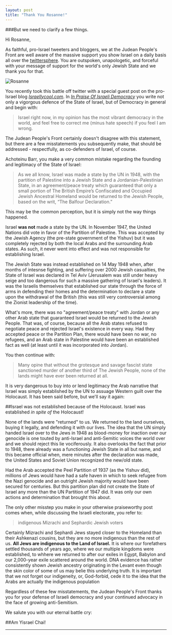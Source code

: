 ```yaml
---
layout: post
title: "Thank You Rosanne!"
---
```


###But we need to clarify a few things.

Hi Rosanne,

As faithful, pro-Israel tweeters and bloggers, we at the Judean People's Front are well aware of the massive support you show Israel on a daily basis all over the [twittersphere](https://twitter.com/therealroseanne). You are outspoken, unapologetic, and forceful with your message of support for the world's only Jewish State and we thank you for that.

![Rosanne](http://www.israellycool.com/wordpress/wp-content/uploads/Roseanne_Barr.jpg)

You recently took this battle off twitter with a special guest post on the pro-Israel blog *[Israellycool.com](www.israellycool.com)*. In *[In Praise Of Israeli Democracy](http://www.israellycool.com/2015/03/25/special-guest-post-roseanne-barr-in-praise-of-israeli-democracy/)* you write not only a vigorgous defence of the State of Israel, but of Democracy in general and begin with:

>Israel right now, in my opinion has the most vibrant democracy in the world, and feel free to correct me (minus hate speech) if you feel I am wrong.

The Judean People's Front certainly doesn't disagree with this statement, but there are a few misstatements you subsequently make, that should be addressed - respectfully, as co-defenders of Israel, of course.

Achoteinu Barr, you make a very common mistake regarding the founding and legitimacy of the State of Israel:

>As we all know, Israel was made a state by the UN in 1948, with the partition of Palestine into a Jewish State and a Jordanian-Palestinian State, in an agreement/peace treaty which guaranteed that only a small portion of The British Empire’s Confiscated and Occupied Jewish Ancestral Homeland would be returned to the Jewish People, based on the writ, “The Balfour Declaration.”

This may be the common perception, but it is simply not the way things happened.

Israel **was not** made a state by the UN. In November 1947, the United Nations did vote in favor of the Partition of Palestine. This was accepted by the Jewish Agency (the pre-state government of the Yishuv) but it was completely rejected by both the local Arabs and the surrounding Arab states. As such, it never went into effect and was not responsible for establishing Israel.

The Jewish State was instead established on 14 May 1948 when, after months of intesnse fighting, and suffering over 2000 Jewish casualties, the State of Israel was declared in Tel Aviv (Jerusalem was still under heavy seige and too dangerous for such a massive gathering of Israel's leaders). It was the Israelis themselves that established our state through the force of arms in defending their homes and the determination to declare a state upon the withdrawal of the British (this was still very controversial among the Zionist leadership of the time). 

What's more, there was no "agreement/peace treaty" with Jordan or any other Arab state that guaranteed Israel would be returned to the Jewish People. That was, of course, because all the Arab states refused to negotiate peace and rejected Israel's existence in every way. Had they accepted peace or the Partition Plan, there would have been no war, no refugees, and an Arab state in Palestine would have been an established fact as well (at least until it was incorporated into Jordan). 

You then continue with:

>Many opine that without the grotesque and savage fascist state sanctioned murder of another third of The Jewish People, none of the lands might have ever been returned at all.

It is very dangerous to buy into or lend legitimacy the Arab narrative that Israel was simply established by the UN to assuage Western guilt over the Holocaust. It has been said before, but we'll say it again:

##Israel was not established because of the Holocaust. Israel was established *in spite of* the Holocaust!

None of the lands were "returned" to us. We returned to the land ourselves, buying it legally, and defending it with our lives. The idea that the UN simply handed Israel over to the Jews in 1948 as blood-money for inaction over our genocide is one touted by anti-Israel and anti-Semitic voices the world over and we should reject this lie vociferously. It also overlooks the fact that prior to 1948, there already was a functioning Jewish State in all but name, and this became official when, mere minutes after the declaration was made, the United States and Soviet Union recognized the new/old state.

Had the Arab accepted the Peel Partition of 1937 (as the Yishuv did), millions of Jews would have had a safe haven in which to seek refugee from the Nazi genocide and an outright Jewish majority would have been secured for centuries. But this partition plan did not create the State of Israel any more than the UN Partition of 1947 did. It was only our own actions and determination that brought this about.

The only other misstep you make in your otherwise praiseworthy post comes when, while discussing the Israeli electorate, you refer to:

>indigenous Mizrachi and Sephardic Jewish voters

Certainly Mizrachi and Sephardi Jews stayed closer to the Homeland than their Ashkenazi cousins, but they are no more indigenous than the rest of us. **All Jews are indigenous to the Land of Israel.** It is where our forefathers settled thousands of years ago, where we our multiple kingdoms were established, to whhere we returned to after our exiles in Egypt, Babylon and our 2,000-year exile scattered around the world. DNA evidence has rather consistently shown Jewish ancestry originating in the Levant even though the skin color of some of us may belie this underlying truth. It is important that we not forget our indigeneity, or, God-forbid, cede it to the idea that the Arabs are actually the indigenous population

Regardless of these few misstatements, the Judean People's Front thanks you for your defense of Israeli democracy and your continued advocacy in the face of growing anti-Semitism.

We salute you with our eternal battle cry:

##Am Yisrael Chai!

____
